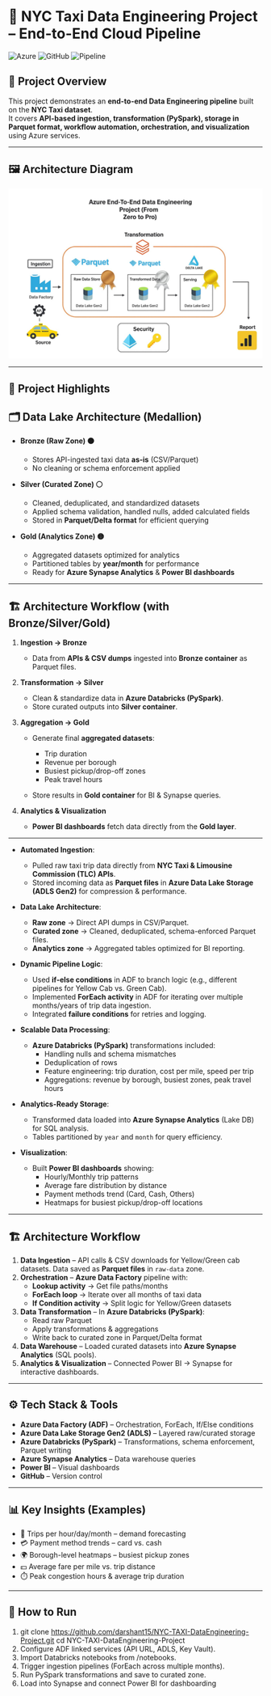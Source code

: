 # 🚖 NYC Taxi Data Engineering Project – End-to-End Cloud Pipeline

![Azure](https://img.shields.io/badge/Platform-Microsoft%20Azure-blue)
![GitHub](https://img.shields.io/badge/Repo-Version--Controlled-lightgrey)
![Pipeline](https://img.shields.io/badge/Data-Pipeline-green)

## 📌 Project Overview

This project demonstrates an **end-to-end Data Engineering pipeline** built on the **NYC Taxi dataset**.  
It covers **API-based ingestion, transformation (PySpark), storage in Parquet format, workflow automation, orchestration, and visualization** using Azure services.


---
## 🖼️ Architecture Diagram

![Pipeline Architecture](https://github.com/darshant15/NYC-TAXI-DataEngineering-Project/blob/main/ArchitectureofProject(dataengineer).jpeg)


---

## 🚀 Project Highlights

## 🗂️ Data Lake Architecture (Medallion)

* **Bronze (Raw Zone) 🟤**

  * Stores API-ingested taxi data **as-is** (CSV/Parquet)
  * No cleaning or schema enforcement applied

* **Silver (Curated Zone) ⚪**

  * Cleaned, deduplicated, and standardized datasets
  * Applied schema validation, handled nulls, added calculated fields
  * Stored in **Parquet/Delta format** for efficient querying

* **Gold (Analytics Zone) 🟡**

  * Aggregated datasets optimized for analytics
  * Partitioned tables by **year/month** for performance
  * Ready for **Azure Synapse Analytics** & **Power BI dashboards**

---

## 🏗️ Architecture Workflow (with Bronze/Silver/Gold)

1. **Ingestion → Bronze**

   * Data from **APIs & CSV dumps** ingested into **Bronze container** as Parquet files.

2. **Transformation → Silver**

   * Clean & standardize data in **Azure Databricks (PySpark)**.
   * Store curated outputs into **Silver container**.

3. **Aggregation → Gold**

   * Generate final **aggregated datasets**:

     * Trip duration
     * Revenue per borough
     * Busiest pickup/drop-off zones
     * Peak travel hours
   * Store results in **Gold container** for BI & Synapse queries.

4. **Analytics & Visualization**

   * **Power BI dashboards** fetch data directly from the **Gold layer**.

---
- **Automated Ingestion**:  
  - Pulled raw taxi trip data directly from **NYC Taxi & Limousine Commission (TLC) APIs**.  
  - Stored incoming data as **Parquet files** in **Azure Data Lake Storage (ADLS Gen2)** for compression & performance.  

- **Data Lake Architecture**:  
  - **Raw zone** → Direct API dumps in CSV/Parquet.  
  - **Curated zone** → Cleaned, deduplicated, schema-enforced Parquet files.  
  - **Analytics zone** → Aggregated tables optimized for BI reporting.  

- **Dynamic Pipeline Logic**:  
  - Used **if-else conditions** in ADF to branch logic (e.g., different pipelines for Yellow Cab vs. Green Cab).  
  - Implemented **ForEach activity** in ADF for iterating over multiple months/years of trip data ingestion.  
  - Integrated **failure conditions** for retries and logging.  

- **Scalable Data Processing**:  
  - **Azure Databricks (PySpark)** transformations included:  
    - Handling nulls and schema mismatches  
    - Deduplication of rows  
    - Feature engineering: trip duration, cost per mile, speed per trip  
    - Aggregations: revenue by borough, busiest zones, peak travel hours  

- **Analytics-Ready Storage**:  
  - Transformed data loaded into **Azure Synapse Analytics** (Lake DB) for SQL analysis.  
  - Tables partitioned by `year` and `month` for query efficiency.  

- **Visualization**:  
  - Built **Power BI dashboards** showing:  
    - Hourly/Monthly trip patterns  
    - Average fare distribution by distance  
    - Payment methods trend (Card, Cash, Others)  
    - Heatmaps for busiest pickup/drop-off locations  

---

## 🏗️ Architecture Workflow

1. **Data Ingestion** – API calls & CSV downloads for Yellow/Green cab datasets. Data saved as **Parquet files** in `raw-data` zone.  
2. **Orchestration** – **Azure Data Factory** pipeline with:  
   - **Lookup activity** → Get file paths/months  
   - **ForEach loop** → Iterate over all months of taxi data  
   - **If Condition activity** → Split logic for Yellow/Green datasets  
3. **Data Transformation** – In **Azure Databricks (PySpark)**:  
   - Read raw Parquet  
   - Apply transformations & aggregations  
   - Write back to curated zone in Parquet/Delta format  
4. **Data Warehouse** – Loaded curated datasets into **Azure Synapse Analytics** (SQL pools).  
5. **Analytics & Visualization** – Connected Power BI → Synapse for interactive dashboards.  

---

## ⚙️ Tech Stack & Tools

- **Azure Data Factory (ADF)** – Orchestration, ForEach, If/Else conditions  
- **Azure Data Lake Storage Gen2 (ADLS)** – Layered raw/curated storage  
- **Azure Databricks (PySpark)** – Transformations, schema enforcement, Parquet writing  
- **Azure Synapse Analytics** – Data warehouse queries  
- **Power BI** – Visual dashboards  
- **GitHub** – Version control  

---

## 📊 Key Insights (Examples)

- 🚖 Trips per hour/day/month – demand forecasting  
- 💳 Payment method trends – card vs. cash  
- 🌍 Borough-level heatmaps – busiest pickup zones  
- 💵 Average fare per mile vs. trip distance  
- ⏱️ Peak congestion hours & average trip duration  

---

## 🚀 How to Run

1. git clone https://github.com/darshant15/NYC-TAXI-DataEngineering-Project.git
cd NYC-TAXI-DataEngineering-Project
2. Configure ADF linked services (API URL, ADLS, Key Vault).
3. Import Databricks notebooks from /notebooks.
4. Trigger ingestion pipelines (ForEach across multiple months).
5. Run PySpark transformations and save to curated zone.
6. Load into Synapse and connect Power BI for dashboarding
